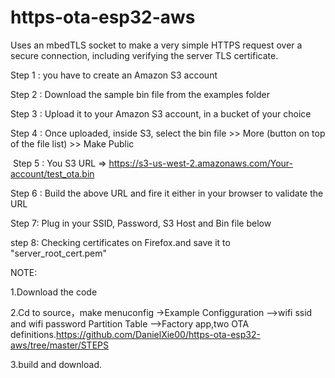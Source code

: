 # https-ota-esp32-aws

Uses an mbedTLS socket to make a very simple HTTPS request over a secure connection, including verifying the server TLS certificate.

   Step 1 : you have to create an Amazon S3 account
   
   Step 2 : Download the sample bin file from the examples folder
   
   Step 3 : Upload it to your Amazon S3 account, in a bucket of your choice
   
   Step 4 : Once uploaded, inside S3, select the bin file >> More (button on top of the file list) >> Make Public
   
  Step 5 : You S3 URL => https://s3-us-west-2.amazonaws.com/Your-account/test_ota.bin
   
   Step 6 : Build the above URL and fire it either in your browser  to validate the URL
   
   Step 7:  Plug in your SSID, Password, S3 Host and Bin file below
   
   step 8:  Checking certificates on Firefox.and save it to "server_root_cert.pem"


NOTE:

  1.Download the code 
  
  2.Cd to source，make menuconfig ->Example Configguration -->wifi ssid and wifi password
     Partition Table -->Factory app,two OTA definitions.https://github.com/DanielXie00/https-ota-esp32-aws/tree/master/STEPS

   3.build and download.
